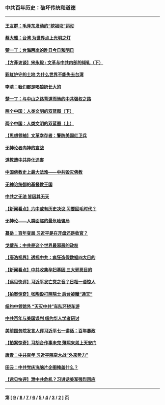 ### 中共百年历史：破坏传统和道德
---
#### [王友群：毛泽东发动的“挖祖坟”运动](../../pages/nf1176114/n13723639.md?05220430) 
#### [蔡大雅：台湾 为世界点上光明之灯](../../pages/nf1176114/n13531530.md?05220430) 
#### [楚一丁：台海两岸的昨日今日和明日](../../pages/nf1176114/n13531468.md?05220430) 
#### [【方菲访谈】宋永毅 : 文革与中共内部的倾轧（下）](../../pages/nf1176114/n13486836.md?05220430) 
#### [彩虹护守的土地 为什么世界不能失去台湾](../../pages/nf1176114/n13476849.md?05220430) 
#### [李清：我们都是喝狼奶长大的](../../pages/nf1176114/n13471478.md?05220430) 
#### [楚一丁：与中山之路背道而驰的中共强权之路](../../pages/nf1176114/n13437270.md?05220430) 
#### [两个中国：人类文明的双蓝图（下）](../../pages/nf1176114/n13423132.md?05220430) 
#### [两个中国：人类文明的双蓝图（上）](../../pages/nf1176114/n13422687.md?05220430) 
#### [【思想领袖】文革幸存者：警防美国红卫兵](../../pages/nf1176114/n13339289.md?05220430) 
#### [无神论者向神的宣战](../../pages/nf1176114/n13281535.md?05220430) 
#### [道教遭中共异化迫害](../../pages/nf1176114/n13281463.md?05220430) 
#### [中国佛教史上最大法难——中共毁灭佛教](../../pages/nf1176114/n13281397.md?05220430) 
#### [无神论统御的基督教王国](../../pages/nf1176114/n13281280.md?05220430) 
#### [中共之无法 皆因其无天](../../pages/nf1176114/n13281088.md?05220430) 
#### [【新闻看点】六中或有历史决议 习要回毛时代？](../../pages/nf1176114/n13222895.md?05220430) 
#### [无神论——人类面临的最危险骗局](../../pages/nf1176114/n13196137.md?05220430) 
#### [慕岳：百年变局 习近平是在开盘还是收官？](../../pages/nf1176114/n13206516.md?05220430) 
#### [戈壁东：中共是这个世界最邪恶的政权](../../pages/nf1176114/n13085641.md?05220430) 
#### [【唐浩视界】透视中共：疯狂造假数据四大目的](../../pages/nf1176114/n13080590.md?05220430) 
#### [【新闻看点】中共收集孕妇基因 三大邪恶目的](../../pages/nf1176114/n13077182.md?05220430) 
#### [【远见快评】习近平发亡党之音？日相一语惊人](../../pages/nf1176114/n13074809.md?05220430) 
#### [【拍案惊奇】张陶殴打两院士 后台被曝“通天”](../../pages/nf1176114/n13070496.md?05220430) 
#### [纽约中领馆外 “天灭中共”车队环绕车游](../../pages/nf1176114/n13070693.md?05220430) 
#### [中共百年与美国误判 纽约华人学者研讨](../../pages/nf1176114/n13067969.md?05220430) 
#### [美前国务院发言人评习近平七一讲话：百年暴政](../../pages/nf1176114/n13066986.md?05220430) 
#### [【拍案惊奇】习胡合作事未完 薄熙来弟上天安门](../../pages/nf1176114/n13065867.md?05220430) 
#### [唐青：中共百年 习近平隔空大战“外来势力”](../../pages/nf1176114/n13065976.md?05220430) 
#### [田云：中共党庆洗脑片企图掩盖什么？](../../pages/nf1176114/n13064395.md?05220430) 
#### [【远见快评】泄中共危机？习讲话美军强烈回应](../../pages/nf1176114/n13064269.md?05220430) 

---
#### 第 [ [9](./9.md?05220430) / [8](./8.md?05220430) / [7](./7.md?05220430) / [6](./6.md?05220430) / [5](./5.md?05220430) / [4](./4.md?05220430) / [3](./3.md?05220430) / [2](./2.md?05220430) ] 页
